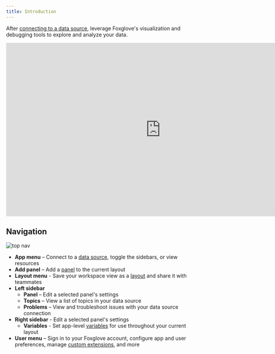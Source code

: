 ```yaml
---
title: Introduction
---
```


After [connecting to a data source](/docs/1-connecting-to-data/introduction), leverage Foxglove's visualization and debugging tools to explore and analyze your data.

<iframe
  className="max-w-full max-h-full"
  width="840"
  height="472"
  src="https://www.youtube.com/embed/ySVzQ3iFw90"
  title="YouTube video player – Getting Started with Foxglove"
  frameBorder="0"
  allow="accelerometer; autoplay; clipboard-write; encrypted-media; gyroscope; picture-in-picture"
  allowFullScreen
></iframe>

## Navigation

![top nav](/img/docs/visualizing/navigation.jpeg)

- **App menu** – Connect to a [data source](/docs/studio/connection/data-sources), toggle the sidebars, or view resources
- **Add panel** – Add a [panel](/docs/studio/panels/introduction) to the current layout
- **Layout menu** - Save your workspace view as a [layout](/docs/studio/layouts) and share it with teammates
- **Left sidebar**
  - **Panel** – Edit a selected panel's settings
  - **Topics** – View a list of topics in your data source
  - **Problems** – View and troubleshoot issues with your data source connection
- **Right sidebar** - Edit a selected panel's settings
  - **Variables** - Set app-level [variables](/docs/studio/app-concepts/variables) for use throughout your current layout
- **User menu** – Sign in to your Foxglove account, configure app and user preferences, manage [custom extensions](/docs/studio/extensions/getting-started), and more
